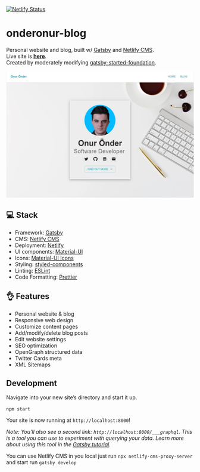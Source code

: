 [![Netlify Status](https://api.netlify.com/api/v1/badges/63521b78-612e-4a2f-a409-3fa8009e7f3b/deploy-status)](https://app.netlify.com/sites/frosty-perlman-9da1cb/deploys) &nbsp;

# onderonur-blog
Personal website and blog, built w/ [Gatsby][gatsby] and [Netlify CMS][netlifycms].  
Live site is **[here](https://onderonur.netlify.app/)**.  
Created by moderately modifying [gatsby-started-foundation](https://www.gatsbyjs.com/starters/stackrole/gatsby-starter-foundation/).

[![onderonur-blog](static/assets/project-onderonurblog.jpg)](https://onderonur.netlify.app/)

## 💻 Stack
- Framework: [Gatsby](https://www.gatsbyjs.com/)
- CMS: [Netlify CMS](https://www.netlifycms.org/)
- Deployment: [Netlify](https://www.netlify.com/)
- UI components: [Material-UI](https://material-ui.com/)
- Icons: [Material-UI Icons](https://material-ui.com/components/material-icons/)
- Styling: [styled-components](https://styled-components.com/)
- Linting: [ESLint](https://eslint.org/)
- Code Formatting: [Prettier](https://prettier.io/)

## 👌 Features
- Personal website & blog
- Responsive web design
- Customize content pages
- Add/modify/delete blog posts
- Edit website settings
- SEO optimization
- OpenGraph structured data
- Twitter Cards meta
- XML Sitemaps

## Development
Navigate into your new site’s directory and start it up.
```shell
npm start
```
Your site is now running at `http://localhost:8000`!

_Note: You'll also see a second link: _`http://localhost:8000/___graphql`_. This is a tool you can use to experiment with querying your data. Learn more about using this tool in the [Gatsby tutorial](https://www.gatsbyjs.org/tutorial/part-five/#introducing-graphiql)._

You can use Netlify CMS in you local just run `npx netlify-cms-proxy-server` and start run `gatsby develop`

[gatsby]: https://gatsbyjs.org
[netlifycms]: https://www.netlifycms.org
